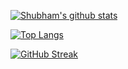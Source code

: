 [![Shubham's github stats](https://github-readme-stats.vercel.app/api?username=shubham030&count_private=true&include_all_commits=true&theme=highcontrast&show_icons=true)](https://github.com/anuraghazra/github-readme-stats)

[![Top Langs](https://github-readme-stats.vercel.app/api/top-langs/?username=shubham030&layout=compact)](https://github.com/anuraghazra/github-readme-stats)

[![GitHub Streak](https://github-readme-streak-stats.herokuapp.com/?user=shubham030&currStreakNum=2FD3EB&fire=pink&sideLabels=F00)](https://git.io/streak-stats)

